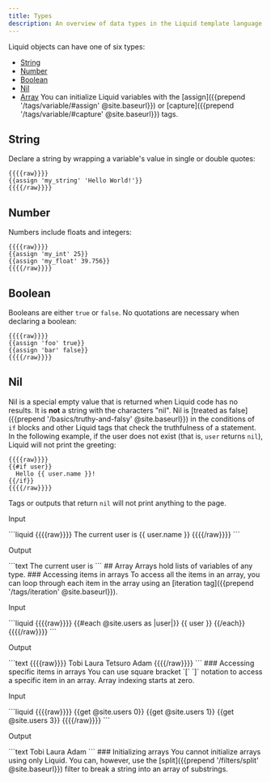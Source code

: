 ```yaml
---
title: Types
description: An overview of data types in the Liquid template language.
---
```

Liquid objects can have one of six types:
- [String](#string)
- [Number](#number)
- [Boolean](#boolean)
- [Nil](#nil)
- [Array](#array)
You can initialize Liquid variables with the [assign]({{prepend '/tags/variable/#assign' @site.baseurl}}) or [capture]({{prepend '/tags/variable/#capture' @site.baseurl}}) tags.
## String
Declare a string by wrapping a variable's value in single or double quotes:
```liquid
{{{{raw}}}}
{{assign 'my_string' 'Hello World!'}}
{{{{/raw}}}}
```
## Number
Numbers include floats and integers:
```liquid
{{{{raw}}}}
{{assign 'my_int' 25}}
{{assign 'my_float' 39.756}}
{{{{/raw}}}}
```
## Boolean
Booleans are either `true` or `false`. No quotations are necessary when declaring a boolean:
```liquid
{{{{raw}}}}
{{assign 'foo' true}}
{{assign 'bar' false}}
{{{{/raw}}}}
```
## Nil
Nil is a special empty value that is returned when Liquid code has no results. It is **not** a string with the characters "nil".
Nil is [treated as false]({{prepend '/basics/truthy-and-falsy' @site.baseurl}}) in the conditions of `if` blocks and other Liquid tags that check the truthfulness of a statement.
In the following example, if the user does not exist (that is, `user` returns `nil`), Liquid will not print the greeting:
```liquid
{{{{raw}}}}
{{#if user}}
  Hello {{ user.name }}!
{{/if}}
{{{{/raw}}}}
```
Tags or outputs that return `nil` will not print anything to the page.
<p class="code-label">Input</p>
```liquid
{{{{raw}}}}
The current user is {{ user.name }}
{{{{/raw}}}}
```
<p class="code-label">Output</p>
```text
The current user is
```
## Array
Arrays hold lists of variables of any type.
### Accessing items in arrays
To access all the items in an array, you can loop through each item in the array using an [iteration tag]({{prepend '/tags/iteration' @site.baseurl}}).
<p class="code-label">Input</p>
```liquid
{{{{raw}}}}
<!-- if site.users = "Tobi", "Laura", "Tetsuro", "Adam" -->
{{#each @site.users as |user|}}
  {{ user }}
{{/each}}
{{{{/raw}}}}
```
<p class="code-label">Output</p>
```text
{{{{raw}}}}
Tobi Laura Tetsuro Adam
{{{{/raw}}}}
```
### Accessing specific items in arrays
You can use square bracket `[` `]` notation to access a specific item in an array. Array indexing starts at zero.
<p class="code-label">Input</p>
```liquid
{{{{raw}}}}
<!-- if site.users = "Tobi", "Laura", "Tetsuro", "Adam" -->
{{get @site.users 0}}
{{get @site.users 1}}
{{get @site.users 3}}
{{{{/raw}}}}
```
<p class="code-label">Output</p>
```text
Tobi
Laura
Adam
```
### Initializing arrays
You cannot initialize arrays using only Liquid.
You can, however, use the [split]({{prepend '/filters/split' @site.baseurl}}) filter to break a string into an array of substrings.